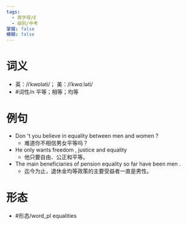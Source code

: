 ```yaml
---
tags:
  - 首字母/E
  - 级别/中考
掌握: false
模糊: false
---
```

# 词义
- 英：/iˈkwɒləti/； 美：/iˈkwɑːləti/
- #词性/n  平等；相等；均等
# 例句
- Don 't you believe in equality between men and women ?
	- 难道你不相信男女平等吗？
- He only wants freedom , justice and equality
	- 他只要自由、公正和平等。
- The main beneficiaries of pension equality so far have been men .
	- 迄今为止，退休金均等政策的主要受益者一直是男性。
# 形态
- #形态/word_pl equalities
